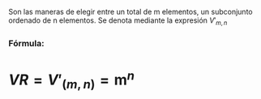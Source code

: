 Son las maneras de elegir entre un total de m elementos, un subconjunto ordenado de n elementos. Se denota mediante la expresión $V'_{m,n}$

### Fórmula:
# $VR = V'_{(m,n)} = \mathrm{m}^n$